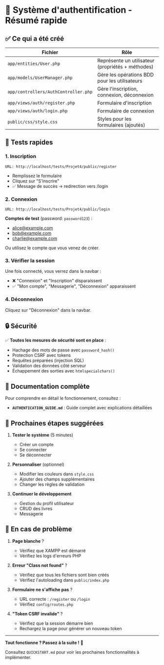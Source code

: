 # 🎉 Système d'authentification - Résumé rapide

## ✅ Ce qui a été créé

| Fichier | Rôle |
|---------|------|
| `app/entities/User.php` | Représente un utilisateur (propriétés + méthodes) |
| `app/models/UserManager.php` | Gère les opérations BDD pour les utilisateurs |
| `app/controllers/AuthController.php` | Gère l'inscription, connexion, déconnexion |
| `app/views/auth/register.php` | Formulaire d'inscription |
| `app/views/auth/login.php` | Formulaire de connexion |
| `public/css/style.css` | Styles pour les formulaires (ajoutés) |

## 🧪 Tests rapides

### 1. Inscription
```
URL: http://localhost/tests/Projet4/public/register
```
- Remplissez le formulaire
- Cliquez sur "S'inscrire"
- ✅ Message de succès → redirection vers /login

### 2. Connexion
```
URL: http://localhost/tests/Projet4/public/login
```
**Comptes de test** (password: `password123`) :
- alice@example.com
- bob@example.com
- charlie@example.com

Ou utilisez le compte que vous venez de créer.

### 3. Vérifier la session
Une fois connecté, vous verrez dans la navbar :
- ❌ "Connexion" et "Inscription" disparaissent
- ✅ "Mon compte", "Messagerie", "Déconnexion" apparaissent

### 4. Déconnexion
Cliquez sur "Déconnexion" dans la navbar.

## 🔒 Sécurité

✅ **Toutes les mesures de sécurité sont en place** :
- Hachage des mots de passe avec `password_hash()`
- Protection CSRF avec tokens
- Requêtes préparées (injection SQL)
- Validation des données côté serveur
- Échappement des sorties avec `htmlspecialchars()`

## 📖 Documentation complète

Pour comprendre en détail le fonctionnement, consultez :
- **`AUTHENTICATION_GUIDE.md`** : Guide complet avec explications détaillées

## 🎯 Prochaines étapes suggérées

1. **Tester le système** (5 minutes)
   - Créer un compte
   - Se connecter
   - Se déconnecter

2. **Personnaliser** (optionnel)
   - Modifier les couleurs dans `style.css`
   - Ajouter des champs supplémentaires
   - Changer les règles de validation

3. **Continuer le développement**
   - Gestion du profil utilisateur
   - CRUD des livres
   - Messagerie

## 🐛 En cas de problème

1. **Page blanche** ?
   - Vérifiez que XAMPP est démarré
   - Vérifiez les logs d'erreurs PHP

2. **Erreur "Class not found"** ?
   - Vérifiez que tous les fichiers sont bien créés
   - Vérifiez l'autoloading dans `public/index.php`

3. **Formulaire ne s'affiche pas** ?
   - URL correcte : `/register` ou `/login`
   - Vérifiez `config/routes.php`

4. **"Token CSRF invalide"** ?
   - Vérifiez que la session démarre bien
   - Rechargez la page pour générer un nouveau token

---

**Tout fonctionne ? Passez à la suite !** 🚀

Consultez `QUICKSTART.md` pour voir les prochaines fonctionnalités à implémenter.
